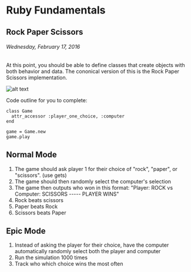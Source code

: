 # Ruby Fundamentals
## Rock Paper Scissors
###### Wednesday, February 17, 2016
At this point, you should be able to define classes that create objects with both behavior and data. The cononical version of this is the Rock Paper Scissors implementation.

![alt text][logo]

[logo]: http://i.imgur.com/TJ2o728.gif

Code outline for you to complete:

```
class Game
  attr_accessor :player_one_choice, :computer
end

game = Game.new
game.play
```

## Normal Mode
1. The game should ask player 1 for their choice of "rock", "paper", or "scissors". (use gets)
2. The game should then randomly select the computer's selection
3. The game then outputs who won in this format: "Player: ROCK vs Computer: SCISSORS ----- PLAYER WINS"
4. Rock beats scissors
5. Paper beats Rock
6. Scissors beats Paper

## Epic Mode
1. Instead of asking the player for their choice, have the computer automatically randomly select both the player and computer
2. Run the simulation 1000 times
3. Track who which choice wins the most often

